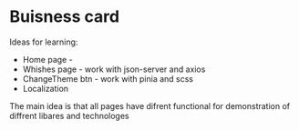 # Buisness card

Ideas for learning:

- Home page -
- Whishes page - work with json-server and axios
- ChangeTheme btn - work with pinia and scss
- Localization 

The main idea is that all pages have difrent functional for demonstration of diffrent libares and technologes